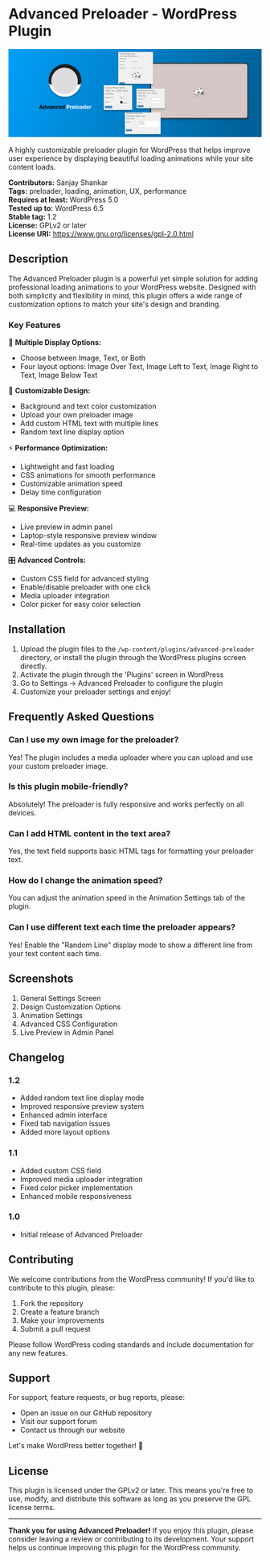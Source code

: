 # Advanced Preloader - WordPress Plugin

![Plugin Banner](assets/banner.png)

A highly customizable preloader plugin for WordPress that helps improve user experience by displaying beautiful loading animations while your site content loads.

**Contributors:** Sanjay Shankar  
**Tags:** preloader, loading, animation, UX, performance  
**Requires at least:** WordPress 5.0  
**Tested up to:** WordPress 6.5  
**Stable tag:** 1.2  
**License:** GPLv2 or later  
**License URI:** https://www.gnu.org/licenses/gpl-2.0.html

## Description

The Advanced Preloader plugin is a powerful yet simple solution for adding professional loading animations to your WordPress website. Designed with both simplicity and flexibility in mind, this plugin offers a wide range of customization options to match your site's design and branding.

### Key Features

🎨 **Multiple Display Options:**
- Choose between Image, Text, or Both
- Four layout options: Image Over Text, Image Left to Text, Image Right to Text, Image Below Text

🌈 **Customizable Design:**
- Background and text color customization
- Upload your own preloader image
- Add custom HTML text with multiple lines
- Random text line display option

⚡ **Performance Optimization:**
- Lightweight and fast loading
- CSS animations for smooth performance
- Customizable animation speed
- Delay time configuration

💻 **Responsive Preview:**
- Live preview in admin panel
- Laptop-style responsive preview window
- Real-time updates as you customize

🎛️ **Advanced Controls:**
- Custom CSS field for advanced styling
- Enable/disable preloader with one click
- Media uploader integration
- Color picker for easy color selection

## Installation

1. Upload the plugin files to the `/wp-content/plugins/advanced-preloader` directory, or install the plugin through the WordPress plugins screen directly.
2. Activate the plugin through the 'Plugins' screen in WordPress
3. Go to Settings → Advanced Preloader to configure the plugin
4. Customize your preloader settings and enjoy!

## Frequently Asked Questions

### Can I use my own image for the preloader?
Yes! The plugin includes a media uploader where you can upload and use your custom preloader image.

### Is this plugin mobile-friendly?
Absolutely! The preloader is fully responsive and works perfectly on all devices.

### Can I add HTML content in the text area?
Yes, the text field supports basic HTML tags for formatting your preloader text.

### How do I change the animation speed?
You can adjust the animation speed in the Animation Settings tab of the plugin.

### Can I use different text each time the preloader appears?
Yes! Enable the "Random Line" display mode to show a different line from your text content each time.

## Screenshots

1. General Settings Screen
2. Design Customization Options
3. Animation Settings
4. Advanced CSS Configuration
5. Live Preview in Admin Panel

## Changelog

### 1.2
- Added random text line display mode
- Improved responsive preview system
- Enhanced admin interface
- Fixed tab navigation issues
- Added more layout options

### 1.1
- Added custom CSS field
- Improved media uploader integration
- Fixed color picker implementation
- Enhanced mobile responsiveness

### 1.0
- Initial release of Advanced Preloader

## Contributing

We welcome contributions from the WordPress community! If you'd like to contribute to this plugin, please:

1. Fork the repository
2. Create a feature branch
3. Make your improvements
4. Submit a pull request

Please follow WordPress coding standards and include documentation for any new features.

## Support

For support, feature requests, or bug reports, please:
- Open an issue on our GitHub repository
- Visit our support forum
- Contact us through our website

Let's make WordPress better together! 💪

## License

This plugin is licensed under the GPLv2 or later. This means you're free to use, modify, and distribute this software as long as you preserve the GPL license terms.

---

**Thank you for using Advanced Preloader!** If you enjoy this plugin, please consider leaving a review or contributing to its development. Your support helps us continue improving this plugin for the WordPress community.
